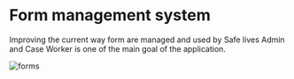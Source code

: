 # Form management system

Improving the current way form are managed and used by Safe lives Admin and Case Worker is one of the main goal of the application.

 ![forms](../../img/forms.png)